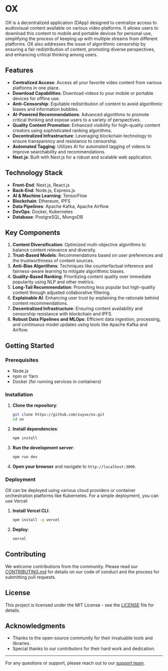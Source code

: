 # OX

OX is a decentralized application (DApp) designed to centralize access to audiovisual content available on various video platforms. It allows users to download this content to mobile and portable devices for personal use, simplifying the process of keeping up with multiple streams from different platforms. OX also addresses the issue of algorithmic censorship by ensuring a fair redistribution of content, promoting diverse perspectives, and enhancing critical thinking among users.

## Features

- **Centralized Access**: Access all your favorite video content from various platforms in one place.
- **Download Capabilities**: Download videos to your mobile or portable devices for offline use.
- **Anti-Censorship**: Equitable redistribution of content to avoid algorithmic biases and information bubbles.
- **AI-Powered Recommendations**: Advanced algorithms to promote critical thinking and expose users to a variety of perspectives.
- **Quality Content Promotion**: Enhanced visibility for high-quality content creators using sophisticated ranking algorithms.
- **Decentralized Infrastructure**: Leveraging blockchain technology to ensure transparency and resistance to censorship.
- **Automated Tagging**: Utilizes AI for automated tagging of videos to improve searchability and recommendations.
- **Next.js**: Built with Next.js for a robust and scalable web application.

## Technology Stack

- **Front-End**: Next.js, React.js
- **Back-End**: Node.js, Express.js
- **AI & Machine Learning**: TensorFlow
- **Blockchain**: Ethereum, IPFS
- **Data Pipelines**: Apache Kafka, Apache Airflow
- **DevOps**: Docker, Kubernetes
- **Database**: PostgreSQL, MongoDB

## Key Components

1. **Content Diversification**: Optimized multi-objective algorithms to balance content relevance and diversity.
2. **Trust-Based Models**: Recommendations based on user preferences and the trustworthiness of content sources.
3. **Anti-Bias Algorithms**: Techniques like counterfactual inference and fairness-aware learning to mitigate algorithmic biases.
4. **Quality-Based Ranking**: Prioritizing content quality over immediate popularity using NLP and other metrics.
5. **Long-Tail Recommendation**: Promoting less popular but high-quality content through adjusted collaborative filtering.
6. **Explainable AI**: Enhancing user trust by explaining the rationale behind content recommendations.
7. **Decentralized Infrastructure**: Ensuring content availability and censorship resistance with blockchain and IPFS.
8. **Robust Data Pipelines and MLOps**: Efficient data ingestion, processing, and continuous model updates using tools like Apache Kafka and Airflow.

## Getting Started

### Prerequisites

- Node.js
- npm or Yarn
- Docker (for running services in containers)

### Installation

1. **Clone the repository**:
   ```bash
   git clone https://github.com/zuyux/ox.git
   cd ox
   ```

2. **Install dependencies**:
   ```bash
   npm install
   ```

3. **Run the development server**:
   ```bash
   npm run dev
   ```

4. **Open your browser** and navigate to `http://localhost:3000`.

### Deployment

OX can be deployed using various cloud providers or container orchestration platforms like Kubernetes. For a simple deployment, you can use Vercel:

1. **Install Vercel CLI**:
   ```bash
   npm install -g vercel
   ```

2. **Deploy**:
   ```bash
   vercel
   ```

## Contributing

We welcome contributions from the community. Please read our [CONTRIBUTING.md](CONTRIBUTING.md) for details on our code of conduct and the process for submitting pull requests.

## License

This project is licensed under the MIT License - see the [LICENSE](LICENSE) file for details.

## Acknowledgments

- Thanks to the open-source community for their invaluable tools and libraries.
- Special thanks to our contributors for their hard work and dedication.

---

For any questions or support, please reach out to our [support team](mailto:support@oxapp.com).

```
